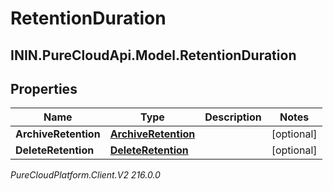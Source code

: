 # RetentionDuration

## ININ.PureCloudApi.Model.RetentionDuration

## Properties

|Name | Type | Description | Notes|
|------------ | ------------- | ------------- | -------------|
| **ArchiveRetention** | [**ArchiveRetention**](ArchiveRetention) |  | [optional] |
| **DeleteRetention** | [**DeleteRetention**](DeleteRetention) |  | [optional] |



_PureCloudPlatform.Client.V2 216.0.0_
